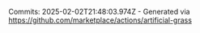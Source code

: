 Commits: 2025-02-02T21:48:03.974Z - Generated via https://github.com/marketplace/actions/artificial-grass
<br>
